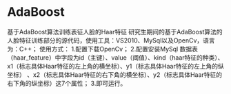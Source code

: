 # AdaBoost
基于AdaBoost算法训练表征人脸的Haar特征
研究生期间的基于AdaBoost算法的人脸特征训练部分的源代码，使用工具：VS2010、MySql以及OpenCv，语言为：C++；
使用方式：
1.配置下载OpenCv；
2.配置安装MySql
数据表（haar_feature）中字段为id（主键）、value（阈值）、kind（haar特征的种类）、x1（标志具体Haar特征的左上角的横坐标）、y1（标志具体Haar特征的左上角的纵坐标）
、x2（标志具体Haar特征的右下角的横坐标）、y2（标志具体Haar特征的右下角的纵坐标）这7个属性；
3.即可运行。
